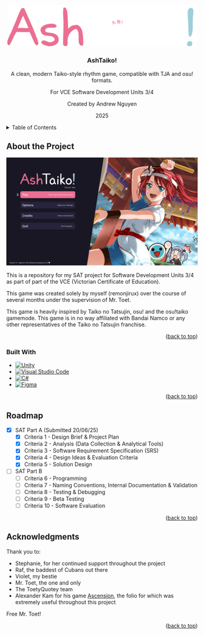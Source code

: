 <!-- Improved compatibility of back to top link: See: https://github.com/othneildrew/Best-README-Template/pull/73 -->
<a id="readme-top"></a>

<!-- PROJECT LOGO -->
<br />
<div align="center">
  <a href="https://github.com/remonjirux/AshTaiko">
    <img src="images/logo.png" alt="Logo" width="500" height="auto">
  </a>

<h3 align="center">AshTaiko!</h3>
  <p align="center">
    A clean, modern Taiko-style rhythm game, 
    compatible with TJA and osu! formats.
          
  <p align="center">
    For VCE Software Development Units 3/4
  <p align="center">
    Created by Andrew Nguyen
  <p align="center">
    2025


</div>

<!-- TABLE OF CONTENTS -->
<details>
  <summary>Table of Contents</summary>
  <ol>
    <li>
      <a href="#about-the-project">About The Project</a>
      <ul>
        <li><a href="#built-with">Built With</a></li>
      </ul>
    </li>
    <li><a href="#roadmap">Roadmap</a></li>
    <li><a href="#acknowledgments">Acknowledgments</a></li>
  </ol>
</details>



<!-- ABOUT THE PROJECT -->
## About the Project

[![Product Name Screen Shot][product-screenshot]](https://github.com/remonjiru/AshTaiko)

This is a repository for my SAT project for Software Development Units 3/4 as part of part of the VCE (Victorian Certificate of Education).

This game was created solely by myself (remonjirux) over the course of several months under the supervision of Mr. Toet.

This game is heavily inspired by Taiko no Tatsujin, osu! and the osu!taiko gamemode. This game is in no way affiliated with Bandai Namco or any other representatives of the Taiko no Tatsujin franchise.

<p align="right">(<a href="#readme-top">back to top</a>)</p>

### Built With

* [![Unity][Unity]][Unity-url]
* [![Visual Studio Code](https://custom-icon-badges.demolab.com/badge/Visual%20Studio%20Code-0078d7.svg?logo=vsc&logoColor=white)](#)
* [![C#](https://custom-icon-badges.demolab.com/badge/C%23-%23239120.svg?logo=cshrp&logoColor=white)](#)
* [![Figma](https://img.shields.io/badge/Figma-F24E1E?logo=figma&logoColor=white)](#)

<p align="right">(<a href="#readme-top">back to top</a>)</p>

<!-- ROADMAP -->
## Roadmap

- [x] SAT Part A (Submitted 20/06/25)
  - [x] Criteria 1 - Design Brief & Project Plan
  - [x] Criteria 2 - Analysis (Data Collection & Analytical Tools)
  - [x] Criteria 3 - Software Requirement Specification (SRS)
  - [x] Criteria 4 - Design Ideas & Evaluation Criteria
  - [x] Criteria 5 - Solution Design
- [ ] SAT Part B
  - [ ] Criteria 6 - Programming
  - [ ] Criteria 7 - Naming Conventions, Internal Documentation & Validation
  - [ ] Criteria 8 - Testing & Debugging
  - [ ] Criteria 9 - Beta Testing
  - [ ] Criteria 10 - Software Evaluation

<p align="right">(<a href="#readme-top">back to top</a>)</p>

<!-- ACKNOWLEDGMENTS -->
## Acknowledgments
Thank you to:
* Stephanie, for her continued support throughout the project
* Raf, the baddest of Cubans out there
* Violet, my bestie
* Mr. Toet, the one and only
* The ToetyQuotey team
* Alexander Kam for his game [Ascension](https://alexander-kam.itch.io/ascension), the folio for which was extremely useful throughout this project

Free Mr. Toet!

<p align="right">(<a href="#readme-top">back to top</a>)</p>

<!-- MARKDOWN LINKS & IMAGES -->
<!-- https://www.markdownguide.org/basic-syntax/#reference-style-links -->
[product-screenshot]: images/MainMenuPreview.png
[Unity]: https://img.shields.io/badge/Unity-%23000000.svg?logo=unity&logoColor=white
[Unity-url]: https://unity.com/

